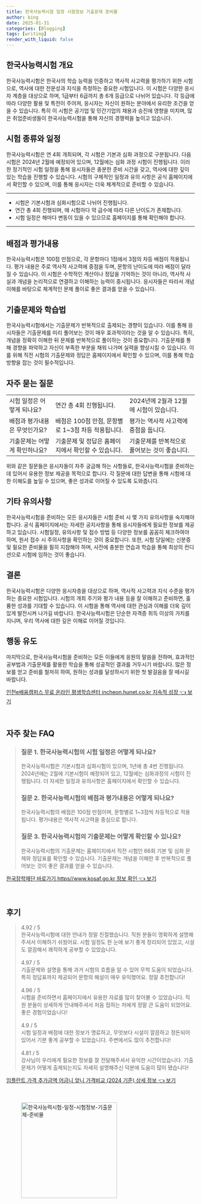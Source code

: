 ```yaml
---
title: 한국사능력시험 일정 시험정보 기출문제 준비물
author: bing
date: 2025-01-31
categories: [Blogging]
tags: [writing]
render_with_liquid: false
---
```



<h2 id='한국사능력시험 개요'>한국사능력시험 개요</h2>

<p>한국사능력시험은 한국사의 학습 능력을 인증하고 역사적 사고력을 평가하기 위한 시험으로, 역사에 대한 전문성과 지식을 측정하는 중요한 시험입니다. 이 시험은 다양한 응시자 계층을 대상으로 하며, 1급부터 6급까지 총 6개 등급으로 나뉘어 있습니다. 각 등급에 따라 다양한 활용 및 특전이 주어져, 응시자는 자신이 원하는 분야에서 유리한 조건을 얻을 수 있습니다. 특히 이 시험은 공기업 및 민간기업의 채용과 승진에 영향을 미치며, 많은 취업준비생들이 한국사능력시험을 통해 자신의 경쟁력을 높이고 있습니다.</p>

<h2 id='시험 종류와 일정'>시험 종류와 일정</h2>

<p>한국사능력시험은 연 4회 개최되며, 각 시험은 기본과 심화 과정으로 구분됩니다. 다음 시험은 2024년 2월에 예정되어 있으며, 12월에는 심화 과정 시험이 진행됩니다. 이러한 정기적인 시험 일정을 통해 응시자들은 충분한 준비 시간을 갖고, 역사에 대한 깊이 있는 학습을 진행할 수 있습니다. 시험의 구체적인 일정과 유의 사항은 공식 홈페이지에서 확인할 수 있으며, 이를 통해 응시자는 더욱 체계적으로 준비할 수 있습니다.</p>

<hr />

<ul>
    <li>시험은 기본시험과 심화시험으로 나뉘어 진행됩니다.</li>
    <li>연간 총 4회 진행되며, 매 시험마다 약 급수에 따라 다른 난이도가 존재합니다.</li>
    <li>시험 일정은 해마다 변동이 있을 수 있으므로 홈페이지를 통해 확인해야 합니다.</li>
</ul>

<hr />

<h2 id='배점과 평가내용'>배점과 평가내용</h2>

<p>한국사능력시험은 100점 만점으로, 각 문항마다 1점에서 3점의 차등 배점이 적용됩니다. 평가 내용은 주로 역사적 사고력에 중점을 두며, 문항의 난이도에 따라 배점이 달라질 수 있습니다. 이 시험은 수학적인 계산이나 정답을 기억하는 것이 아니라, 역사적 사실과 개념을 논리적으로 연결하고 이해하는 능력이 중시됩니다. 응시자들은 따라서 개념 이해를 바탕으로 체계적인 문제 풀이로 좋은 결과를 얻을 수 있습니다.</p>

<h2 id='기출문제와 학습법'>기출문제와 학습법</h2>

<p>한국사능력시험에서는 기출문제가 반복적으로 출제되는 경향이 있습니다. 이를 통해 응시자들은 기출문제를 미리 풀어보는 것이 매우 효과적이라는 것을 알 수 있습니다. 특히, 개념을 정확히 이해한 뒤 문제를 반복적으로 풀이하는 것이 중요합니다. 기출문제를 통해 경향을 파악하고 자신이 부족한 부분을 채워 나가며 실력을 향상시킬 수 있습니다. 이를 위해 직전 시험의 기출문제와 정답은 홈페이지에서 확인할 수 있으며, 이를 통해 학습 방향을 잡는 것이 필수적입니다.</p>

<h2 id='자주 묻는 질문'>자주 묻는 질문</h2>

<table>
    <tr>
        <td>시험 일정은 어떻게 되나요?</td>
        <td>연간 총 4회 진행됩니다.</td>
        <td>2024년에 2월과 12월에 시험이 있습니다.</td>
    </tr>
    <tr>
        <td>배점과 평가내용은 무엇인가요?</td>
        <td>배점은 100점 만점, 문항별로 1~3점 차등 적용됩니다.</td>
        <td>평가는 역사적 사고력에 중점을 둡니다.</td>
    </tr>
    <tr>
        <td>기출문제는 어떻게 확인하나요?</td>
        <td>기출문제 및 정답은 홈페이지에서 확인할 수 있습니다.</td>
        <td>기출문제를 반복적으로 풀어보는 것이 좋습니다.</td>
    </tr>
</table>

<p>위와 같은 질문들은 응시자들이 자주 궁금해 하는 사항들로, 한국사능력시험을 준비하는 데 있어서 유용한 정보 제공을 목적으로 합니다. 각 질문에 대한 답변을 통해 시험에 대한 이해도를 높일 수 있으며, 좋은 성과로 이어질 수 있도록 도와줍니다.</p>

<h2 id='기타 유의사항'>기타 유의사항</h2>

<p>한국사능력시험을 준비하는 모든 응시자들은 시험 준비 시 몇 가지 유의사항을 숙지해야 합니다. 공식 홈페이지에서는 자세한 공지사항을 통해 응시자들에게 필요한 정보를 제공하고 있습니다. 시험일정, 유의사항 및 접수 방법 등 다양한 정보를 꼼꼼히 체크하여야 하며, 원서 접수 시 주의사항을 확인하는 것이 중요합니다. 또한, 시험 당일에는 신분증 및 필요한 준비물을 필히 지참해야 하며, 사전에 충분한 연습과 학습을 통해 최상의 컨디션으로 시험에 임하는 것이 좋습니다.</p>

<h2 id='결론'>결론</h2>

<p>한국사능력시험은 다양한 응시자층을 대상으로 하며, 역사적 사고력과 지식 수준을 평가하는 중요한 시험입니다. 시험의 개최 주기와 평가 내용 등을 잘 이해하고 준비하면, 훌륭한 성과를 기대할 수 있습니다. 이 시험을 통해 역사에 대한 관심과 이해를 더욱 깊이 있게 발전시켜 나가길 바랍니다. 한국사능력시험은 단순한 자격증 취득 이상의 가치를 지니며, 우리 역사에 대한 깊은 이해로 이어질 것입니다.</p>

<h2 id='행동 유도'>행동 유도</h2>

<p>마지막으로, 한국사능력시험을 준비하는 모든 이들에게 응원의 말씀을 전하며, 효과적인 공부법과 기출문제를 활용한 학습을 통해 성공적인 결과를 거두시기 바랍니다. 많은 정보를 얻고 준비를 철저히 하여, 원하는 성과를 달성하시기 위한 첫 발걸음을 잘 떼시길 바랍니다.</p>


<p><a class="click-button" title="인천e배움캠퍼스 무료 온라인 평생학습센터 incheon.hunet.co.kr 지속적 성장" href="https://aptwhite.github.io/posts/%EC%9D%B8%EC%B2%9Ce%EB%B0%B0%EC%9B%80%EC%BA%A0%ED%8D%BC%EC%8A%A4-%EB%AC%B4%EB%A3%8C-%EC%98%A8%EB%9D%BC%EC%9D%B8-%ED%8F%89%EC%83%9D%ED%95%99%EC%8A%B5%EC%84%BC%ED%84%B0-incheon.hunet.co.kr-%EC%A7%80%EC%86%8D%EC%A0%81-%EC%84%B1%EC%9E%A5/" rel="dofollow">인천e배움캠퍼스 무료 온라인 평생학습센터 incheon.hunet.co.kr 지속적 성장 👈 보기</a></p><br>
<h2 id='자주_찾는_FAQ'>자주 찾는 FAQ</h2>
<div itemscope="" itemtype="https://schema.org/FAQPage"> 
<blockquote> 
<div itemscope="" itemprop="mainEntity" itemtype="https://schema.org/Question"> 
<h3 itemprop="name">질문 1. 한국사능력시험의 시험 일정은 어떻게 되나요?</h3> 
<div itemscope="" itemprop="acceptedAnswer" itemtype="https://schema.org/Answer"> 
<span itemprop="text"> 
<p>한국사능력시험은 기본시험과 심화시험이 있으며, 1년에 총 4번 진행됩니다. 2024년에는 2월에 기본시험이 예정되어 있고, 12월에는 심화과정의 시험이 진행됩니다. 더 자세한 일정과 유의사항은 홈페이지에서 확인할 수 있습니다.</p> 
</span> 
</div> 
</div> 

<div itemscope="" itemprop="mainEntity" itemtype="https://schema.org/Question"> 
<h3 itemprop="name">질문 2. 한국사능력시험의 배점과 평가내용은 어떻게 되나요?</h3> 
<div itemscope="" itemprop="acceptedAnswer" itemtype="https://schema.org/Answer"> 
<span itemprop="text"> 
<p>한국사능력시험의 배점은 100점 만점이며, 문항별로 1~3점씩 차등적으로 적용됩니다. 평가내용은 역사적 사고력을 중심으로 합니다.</p> 
</span> 
</div> 
</div> 

<div itemscope="" itemprop="mainEntity" itemtype="https://schema.org/Question"> 
<h3 itemprop="name">질문 3. 한국사능력시험의 기출문제는 어떻게 확인할 수 있나요?</h3> 
<div itemscope="" itemprop="acceptedAnswer" itemtype="https://schema.org/Answer"> 
<span itemprop="text"> 
<p>한국사능력시험의 기출문제는 홈페이지에서 직전 시험인 66회 기본 및 심화 문제와 정답표를 확인할 수 있습니다. 기출문제는 개념을 이해한 후 반복적으로 풀어보는 것이 좋은 결과를 얻을 수 있습니다.</p> 
</span> 
</div> 
</div> 
</blockquote> 
</div>
<p><a class="click-button" title="한국장학재단 바로가기 https//www.kosaf.go.kr 정보 확인" href="https://aptwhite.github.io/posts/%ED%95%9C%EA%B5%AD%EC%9E%A5%ED%95%99%EC%9E%AC%EB%8B%A8-%EB%B0%94%EB%A1%9C%EA%B0%80%EA%B8%B0-httpswww.kosaf.go.kr-%EC%A0%95%EB%B3%B4-%ED%99%95%EC%9D%B8/" rel="dofollow">한국장학재단 바로가기 https//www.kosaf.go.kr 정보 확인 👈 보기</a></p><br>
<h2 id='후기'>후기</h2>
<div itemscope itemtype="https://schema.org/Product">
  <blockquote>
  <div itemprop="review" itemscope itemtype="https://schema.org/Review">
      <div itemprop="reviewRating" itemscope itemtype="https://schema.org/Rating"> <span itemprop="ratingValue">4.92</span> / <span itemprop="bestRating">5</span> </div>
      <span itemprop="reviewBody">한국사능력시험에 대한 안내가 정말 친절했습니다. 직원 분들이 명확하게 설명해주셔서 이해하기 쉬웠어요. 시험 일정도 한 눈에 보기 좋게 정리되어 있었고, 시설도 깔끔해서 쾌적하게 공부할 수 있었습니다.</span>
  </div>
  <br>
  <div itemprop="review" itemscope itemtype="https://schema.org/Review">
      <div itemprop="reviewRating" itemscope itemtype="https://schema.org/Rating"> <span itemprop="ratingValue">4.97</span> / <span itemprop="bestRating">5</span> </div>
      <span itemprop="reviewBody">기출문제와 설명을 통해 과거 시험의 흐름을 알 수 있어 무척 도움이 되었습니다. 특히 정답표까지 제공되어 문항의 해설이 매우 유익했어요. 정말 추천합니다!</span>
  </div>
  <br>
  <div itemprop="review" itemscope itemtype="https://schema.org/Review">
      <div itemprop="reviewRating" itemscope itemtype="https://schema.org/Rating"> <span itemprop="ratingValue">4.96</span> / <span itemprop="bestRating">5</span> </div>
      <span itemprop="reviewBody">시험을 준비하면서 홈페이지에서 유용한 자료를 많이 찾아볼 수 있었습니다. 직원 분들이 상세하게 안내해주셔서 처음 접하는 저에게 정말 큰 도움이 되었어요. 좋은 경험이었습니다!</span>
  </div>
  <br>
  <div itemprop="review" itemscope itemtype="https://schema.org/Review">
      <div itemprop="reviewRating" itemscope itemtype="https://schema.org/Rating"> <span itemprop="ratingValue">4.9</span> / <span itemprop="bestRating">5</span> </div>
      <span itemprop="reviewBody">시험 일정과 배점에 대한 정보가 명료하고, 무엇보다 시설이 깔끔하고 정돈되어 있어서 기분 좋게 공부할 수 있었습니다. 주변에서도 많이 추천합니다!</span>
  </div>
  <br>
  <div itemprop="review" itemscope itemtype="https://schema.org/Review">
      <div itemprop="reviewRating" itemscope itemtype="https://schema.org/Rating"> <span itemprop="ratingValue">4.81</span> / <span itemprop="bestRating">5</span> </div>
      <span itemprop="reviewBody">강사님이 우리에게 필요한 정보를 잘 전달해주셔서 유익한 시간이었습니다. 기출문제가 어떻게 출제되는지도 자세히 설명해주신 덕분에 도움이 많이 됐습니다!</span>
  </div>
  </blockquote>
</div>
<p><a class="click-button" title="임플란트 가격 추가금액 어금니 앞니 가격비교 (2024 기준) 상세 정보" href="https://aptwhite.github.io/posts/%EC%9E%84%ED%94%8C%EB%9E%80%ED%8A%B8-%EA%B0%80%EA%B2%A9-%EC%B6%94%EA%B0%80%EA%B8%88%EC%95%A1-%EC%96%B4%EA%B8%88%EB%8B%88-%EC%95%9E%EB%8B%88-%EA%B0%80%EA%B2%A9%EB%B9%84%EA%B5%90-(2024-%EA%B8%B0%EC%A4%80)-%EC%83%81%EC%84%B8-%EC%A0%95%EB%B3%B4/" rel="dofollow">임플란트 가격 추가금액 어금니 앞니 가격비교 (2024 기준) 상세 정보 👈 보기</a></p><br>
<figure class="image"><img src="https://aptwhite.github.io/assets/img/thumbnail/한국사능력시험-일정-시험정보-기출문제-준비물.webp" alt="한국사능력시험-일정-시험정보-기출문제-준비물" width="256" height="256"></figure>